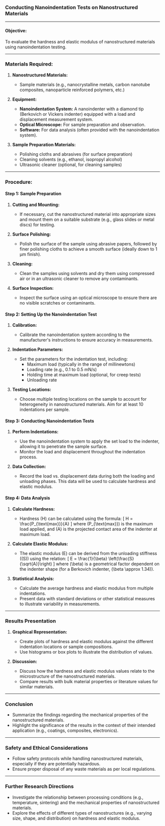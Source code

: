 ### Conducting Nanoindentation Tests on Nanostructured Materials

---

#### Objective:
To evaluate the hardness and elastic modulus of nanostructured materials using nanoindentation testing.

---

### Materials Required:

1. **Nanostructured Materials:**
   - Sample materials (e.g., nanocrystalline metals, carbon nanotube composites, nanoparticle reinforced polymers, etc.)
   
2. **Equipment:**
   - **Nanoindentation System:** A nanoindenter with a diamond tip (Berkovich or Vickers indenter) equipped with a load and displacement measurement system.
   - **Optical Microscope:** For sample preparation and observation.
   - **Software:** For data analysis (often provided with the nanoindentation system).
   
3. **Sample Preparation Materials:**
   - Polishing cloths and abrasives (for surface preparation)
   - Cleaning solvents (e.g., ethanol, isopropyl alcohol)
   - Ultrasonic cleaner (optional, for cleaning samples)

---

### Procedure:

#### Step 1: Sample Preparation

1. **Cutting and Mounting:**
   - If necessary, cut the nanostructured material into appropriate sizes and mount them on a suitable substrate (e.g., glass slides or metal discs) for testing.

2. **Surface Polishing:**
   - Polish the surface of the sample using abrasive papers, followed by finer polishing cloths to achieve a smooth surface (ideally down to 1 µm finish).

3. **Cleaning:**
   - Clean the samples using solvents and dry them using compressed air or in an ultrasonic cleaner to remove any contaminants.

4. **Surface Inspection:**
   - Inspect the surface using an optical microscope to ensure there are no visible scratches or contaminants.

#### Step 2: Setting Up the Nanoindentation Test

1. **Calibration:**
   - Calibrate the nanoindentation system according to the manufacturer's instructions to ensure accuracy in measurements.

2. **Indentation Parameters:**
   - Set the parameters for the indentation test, including:
     - Maximum load (typically in the range of millinewtons)
     - Loading rate (e.g., 0.1 to 0.5 mN/s)
     - Holding time at maximum load (optional, for creep tests)
     - Unloading rate

3. **Testing Locations:**
   - Choose multiple testing locations on the sample to account for heterogeneity in nanostructured materials. Aim for at least 10 indentations per sample.

#### Step 3: Conducting Nanoindentation Tests

1. **Perform Indentations:**
   - Use the nanoindentation system to apply the set load to the indenter, allowing it to penetrate the sample surface.
   - Monitor the load and displacement throughout the indentation process.

2. **Data Collection:**
   - Record the load vs. displacement data during both the loading and unloading phases. This data will be used to calculate hardness and elastic modulus.

#### Step 4: Data Analysis

1. **Calculate Hardness:**
   - Hardness (H) can be calculated using the formula:
   \[
   H = \frac{P_{\text{max}}}{A}
   \]
   where \(P_{\text{max}}\) is the maximum load applied, and \(A\) is the projected contact area of the indenter at maximum load.

2. **Calculate Elastic Modulus:**
   - The elastic modulus (E) can be derived from the unloading stiffness (\(S\)) using the relation:
   \[
   E = \frac{1}{\beta} \left(\frac{S}{\sqrt{A}}\right)
   \]
   where \(\beta\) is a geometrical factor dependent on the indenter shape (for a Berkovich indenter, \(\beta \approx 1.34\)).

3. **Statistical Analysis:**
   - Calculate the average hardness and elastic modulus from multiple indentations.
   - Present data with standard deviations or other statistical measures to illustrate variability in measurements.

---

### Results Presentation

1. **Graphical Representation:**
   - Create plots of hardness and elastic modulus against the different indentation locations or sample compositions.
   - Use histograms or box plots to illustrate the distribution of values.

2. **Discussion:**
   - Discuss how the hardness and elastic modulus values relate to the microstructure of the nanostructured materials.
   - Compare results with bulk material properties or literature values for similar materials.

---

### Conclusion

- Summarize the findings regarding the mechanical properties of the nanostructured materials.
- Highlight the significance of the results in the context of their intended application (e.g., coatings, composites, electronics).

---

### Safety and Ethical Considerations

- Follow safety protocols while handling nanostructured materials, especially if they are potentially hazardous.
- Ensure proper disposal of any waste materials as per local regulations.

---

### Further Research Directions

- Investigate the relationship between processing conditions (e.g., temperature, sintering) and the mechanical properties of nanostructured materials.
- Explore the effects of different types of nanostructures (e.g., varying size, shape, and distribution) on hardness and elastic modulus.